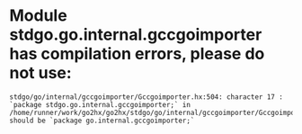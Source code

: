 # Module stdgo.go.internal.gccgoimporter has compilation errors, please do not use:
```
stdgo/go/internal/gccgoimporter/Gccgoimporter.hx:504: character 17 : `package stdgo.go.internal.gccgoimporter;` in /home/runner/work/go2hx/go2hx/stdgo/go/internal/gccgoimporter/Gccgoimporter.hx should be `package go.internal.gccgoimporter;`

```


